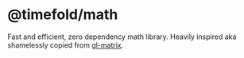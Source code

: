 # @timefold/math
Fast and efficient, zero dependency math library. Heavily inspired aka shamelessly copied from [gl-matrix](https://github.com/toji/gl-matrix).